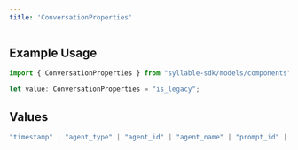 ```yaml
---
title: 'ConversationProperties'
---
```


## Example Usage

```typescript
import { ConversationProperties } from "syllable-sdk/models/components";

let value: ConversationProperties = "is_legacy";
```

## Values

```typescript
"timestamp" | "agent_type" | "agent_id" | "agent_name" | "prompt_id" | "prompt_name" | "llm_provider" | "llm_model" | "llm_version" | "is_legacy"
```